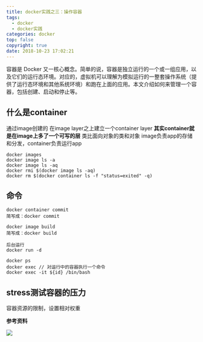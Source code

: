 ```yaml
---
title: docker实践之三：操作容器
tags:
  - docker
  - docker实践
categories: docker
top: false
copyright: true
date: 2018-10-23 17:02:21
---
```

容器是 Docker 又一核心概念。简单的说，容器是独立运行的一个或一组应用，以及它们的运行态环境。对应的，虚拟机可以理解为模拟运行的一整套操作系统（提供了运行态环境和其他系统环境）和跑在上面的应用。本文介绍如何来管理一个容器，包括创建、启动和停止等。
<!--more-->
## 什么是container
通过image创建的
在image layer之上建立一个container layer
**其实container就是在image上多了一个可写的层**
类比面向对象的类和对象
image负责app的存储和分发，container负责运行app
```docker
docker images
docker image ls -a
docker image ls -aq
docker rmi $(docker image ls -aq)
docker rm $(docker container ls -f "status=exited" -q)
```

## 命令
```
docker container commit 
简写成：docker commit
```
```
docker image build
简写成：docker build
```
```docker
后台运行
docker run -d 
```

```
docker ps
docker exec // 对运行中的容器执行一个命令
docker exec -it ${id} /bin/bash
```

## stress测试容器的压力
容器资源的限制，设置相对权重


**参考资料**
[]()

![](http://oankigr4l.bkt.clouddn.com/wexin.png)